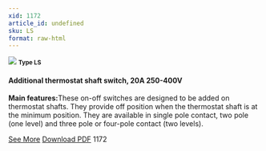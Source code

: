```yaml
---
xid: 1172
article_id: undefined
sku: LS
format: raw-html
---
```

 <img src="./1172/LS.jpg" class="card-imgs mb-2">
 <small class="text-grey mb-2"><b>Type LS</b> </small>
 <h4>Additional thermostat shaft switch, 20A 250-400V</h4>
 <p><b>Main features:</b>These on-off switches are designed to be added on thermostat shafts. They provide off position when the thermostat shaft is at the minimum position. They are available in single pole contact, two pole (one level) and three pole or four-pole contact (two levels).</p>
 <div class="btns">
 <a href="../en/additional_thermosta-20shaft_switch-type-ls.html" class="btn-red">See More</a>
 <a href="../en/pdf/1-75LS additional thermostat shaft.pdf" target="_blank" class="btn-red">Download PDF</a>
 <!-- <a href="http://www.ultimheat.com/cat1.html" class="access-link" target="_blank"> Access full catalogue <i class="fa fa-external-link" aria-hidden="true"></i> </a> -->
 <span class="number-btn">1172</span>
 </div>
 